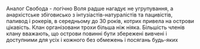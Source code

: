 Аналог Свобода - логічно
Воля радше нагадує не угрупування, а анархістське збіговисько з інтузіастів-натуралістів та пацивістів, паливод і рокерів, в середньому до 30 років, котрих привела на острови цікавість. Клан організовани трохи більша ніж ніяка. Більшість членів клану вважають, що острови повинні бути збережені вивчені і доступними для усіх і кожного без обмежень і посягань будь-яких 